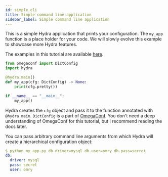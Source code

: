 ```yaml
---
id: simple_cli
title: Simple command line application
sidebar_label: Simple command line application
---
```


This is a simple Hydra application that prints your configuration.
The `my_app` function is a place holder for your code.
We will slowly evolve this example to showcase more Hydra features.

The examples in this tutorial are available [here](https://github.com/facebookresearch/hydra/tree/master/examples/tutorial).

```python title="my_app.py" {4-5}
from omegaconf import DictConfig
import hydra

@hydra.main()
def my_app(cfg: DictConfig) -> None:
    print(cfg.pretty())

if __name__ == "__main__":
    my_app()
```
Hydra creates the `cfg` object and pass it to the function annotated with `@hydra.main`.
`DictConfig` is a part of <a class="external" href="https://omegaconf.readthedocs.io/en/latest/usage.html#access-and-manipulation" target="_blank">OmegaConf</a>.
You don't need a deep understanding of OmegaConf for this tutorial, but I recommend reading the docs later.

You can pass arbitrary command line arguments from which Hydra will create a hierarchical configuration object:
```yaml
$ python my_app.py db.driver=mysql db.user=omry db.pass=secret
db:
  driver: mysql
  pass: secret
  user: omry
```
